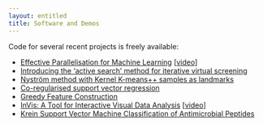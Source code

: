 ```yaml
---
layout: entitled
title: Software and Demos
---
```


Code for several recent projects is freely available:
 -   [Effective Parallelisation for Machine Learning](https://bitbucket.org/Michael_Kamp/radonmachine)  [[video](https://www.youtube.com/watch?v=IzaHpwf2FGY)]
 -   [Introducing the ‘active search’ method for iterative virtual screening](https://github.com/rmgarnett/active_virtual_screening)
 -   [Nyström method with Kernel K-means++ samples as landmarks](https://bitbucket.org/doglic/nystroem)
 -   [Co-regularised support vector regression](https://bitbucket.org/Michael_Kamp/cosvr)
 -   [Greedy Feature Construction](https://bitbucket.org/doglic/gfc)
 -   [InVis: A Tool for Interactive Visual Data Analysis]({{site.url}}{{page.url}}InVis/) [[video](https://drive.google.com/file/d/1EYubxd6CxgXlmYsKJNii5ryPX8OWlMvj/view?usp=sharing)]
 - [Krein Support Vector Machine Classification of Antimicrobial Peptides](https://github.com/Mrjoeybux/KreinAMP)

